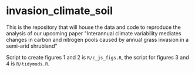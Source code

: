 # invasion_climate_soil

This is the repository that will house the data and code to reproduce the analysis of our upcoming paper "Interannual climate variability mediates changes in carbon and nitrogen pools caused by annual grass invasion in a semi-arid shrubland"

Script to create figures 1 and 2 is `R/c_js_figs.R`, the script for figures 3 and 4 is `R/tidymods.R`.

